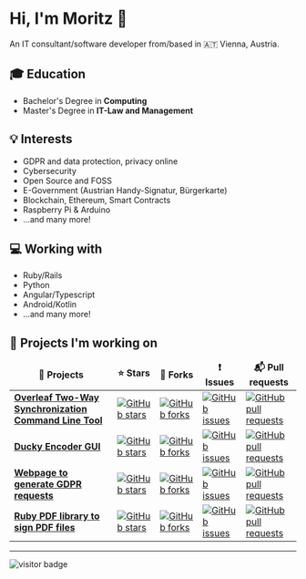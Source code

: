 <h1>Hi, I'm Moritz 👋</h1>

An IT consultant/software developer from/based in 🇦🇹 Vienna, Austria.

<h2>🎓 Education</h2>

- Bachelor's Degree in **Computing**
- Master's Degree in **IT-Law and Management**

<h2>💡 Interests</h2>

- GDPR and data protection, privacy online
- Cybersecurity
- Open Source and FOSS
- E-Government (Austrian Handy-Signatur, Bürgerkarte)
- Blockchain, Ethereum, Smart Contracts
- Raspberry Pi & Arduino
- ...and many more!

<h2>💻 Working with</h2>

- Ruby/Rails
- Python
- Angular/Typescript
- Android/Kotlin
- ...and many more!

<h2>🧰 Projects I'm working on</h2>

<table>
  <thead align="center">
    <tr border: none;>
      <td><b>🎁 Projects</b></td>
      <td><b>⭐ Stars</b></td>
      <td><b>🍴 Forks</b></td>
      <td><b>❗ Issues</b></td>
      <td><b>📬 Pull requests</b></td>
    </tr>
  </thead>
  <tbody>
    <tr>
      <td><a href="https://github.com/moritzgloeckl/overleaf-sync"><b>Overleaf Two-Way Synchronization Command Line Tool</b></a></td>
      <td><a href="https://github.com/moritzgloeckl/overleaf-sync/stargazers"><img alt="GitHub stars" src="https://img.shields.io/github/stars/moritzgloeckl/overleaf-sync"></a></td>
      <td><a href="https://github.com/moritzgloeckl/overleaf-sync/network"><img alt="GitHub forks" src="https://img.shields.io/github/forks/moritzgloeckl/overleaf-sync"></a></td>
      <td><a href="https://github.com/moritzgloeckl/overleaf-sync/issues"><img alt="GitHub issues" src="https://img.shields.io/github/issues/moritzgloeckl/overleaf-sync"></a></td>
      <td><a href="https://github.com/moritzgloeckl/overleaf-sync/pulls"><img alt="GitHub pull requests" src="https://img.shields.io/github/issues-pr/moritzgloeckl/overleaf-sync"></a></td>
    </tr>
    
  <tr>
  <td><a href="https://github.com/moritzgloeckl/duckygui"><b>Ducky Encoder GUI</b></a></td>
  <td><a href="https://github.com/moritzgloeckl/duckygui/stargazers"><img alt="GitHub stars" src="https://img.shields.io/github/stars/moritzgloeckl/duckygui"></a></td>
  <td><a href="https://github.com/moritzgloeckl/duckygui/network"><img alt="GitHub forks" src="https://img.shields.io/github/forks/moritzgloeckl/duckygui"></a></td>
  <td><a href="https://github.com/moritzgloeckl/duckygui/issues"><img alt="GitHub issues" src="https://img.shields.io/github/issues/moritzgloeckl/duckygui"></a></td>
  <td><a href="https://github.com/moritzgloeckl/duckygui/pulls"><img alt="GitHub pull requests" src="https://img.shields.io/github/issues-pr/moritzgloeckl/duckygui"></a></td>
  </tr>
    
  <tr>
    <td><a href="https://github.com/privacyrequests/privacyrequests"><b>Webpage to generate GDPR requests</b></a></td>
    <td><a href="https://github.com/privacyrequests/privacyrequests/stargazers"><img alt="GitHub stars" src="https://img.shields.io/github/stars/privacyrequests/privacyrequests"></a></td>
    <td><a href="https://github.com/privacyrequests/privacyrequests/network"><img alt="GitHub forks" src="https://img.shields.io/github/forks/privacyrequests/privacyrequests"></a></td>
    <td><a href="https://github.com/privacyrequests/privacyrequests/issues"><img alt="GitHub issues" src="https://img.shields.io/github/issues/privacyrequests/privacyrequests"></a></td>
    <td><a href="https://github.com/privacyrequests/privacyrequests/pulls"><img alt="GitHub pull requests" src="https://img.shields.io/github/issues-pr/privacyrequests/privacyrequests"></a></td>
  </tr>
  
  <tr>
    <td><a href="https://github.com/moritzgloeckl/origami"><b>Ruby PDF library to sign PDF files</b></a></td>
    <td><a href="https://github.com/moritzgloeckl/origami/stargazers"><img alt="GitHub stars" src="https://img.shields.io/github/stars/moritzgloeckl/origami"></a></td>
    <td><a href="https://github.com/moritzgloeckl/origami/network"><img alt="GitHub forks" src="https://img.shields.io/github/forks/moritzgloeckl/origami"></a></td>
    <td><a href="https://github.com/moritzgloeckl/origami/issues"><img alt="GitHub issues" src="https://img.shields.io/github/issues/moritzgloeckl/origami"></a></td>
    <td><a href="https://github.com/moritzgloeckl/origami/pulls"><img alt="GitHub pull requests" src="https://img.shields.io/github/issues-pr/moritzgloeckl/origami"></a></td>
  </tr>
  </tbody>
</table>

<hr></hr>

![visitor badge](https://visitor-badge.glitch.me/badge?page_id=moritzgloeckl.moritzgloeckl)
